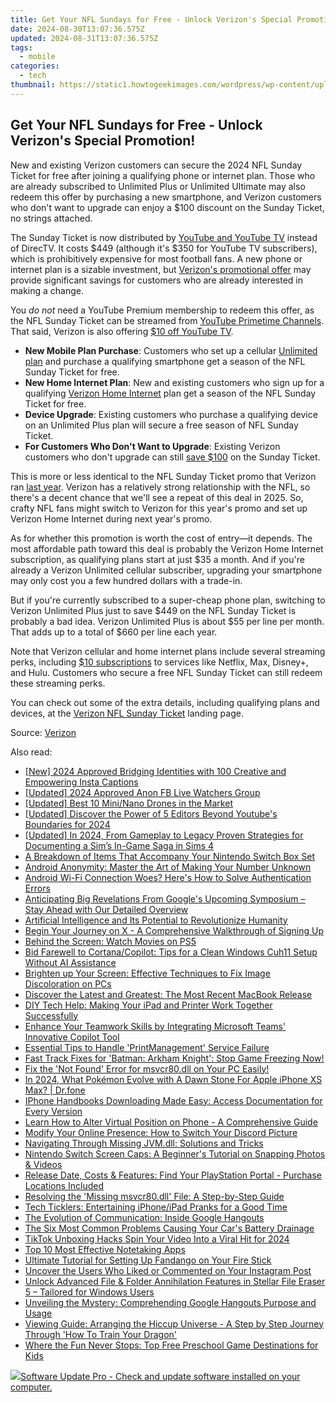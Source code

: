 ```yaml
---
title: Get Your NFL Sundays for Free - Unlock Verizon's Special Promotion!
date: 2024-08-30T13:07:36.575Z
updated: 2024-08-31T13:07:36.575Z
tags:
  - mobile
categories:
  - tech
thumbnail: https://static1.howtogeekimages.com/wordpress/wp-content/uploads/2023/09/screenshot-2023-09-06-at-2-51-15-pm.jpg
---
```


## Get Your NFL Sundays for Free - Unlock Verizon's Special Promotion!

New and existing Verizon customers can secure the 2024 NFL Sunday Ticket for free after joining a qualifying phone or internet plan. Those who are already subscribed to Unlimited Plus or Unlimited Ultimate may also redeem this offer by purchasing a new smartphone, and Verizon customers who don't want to upgrade can enjoy a $100 discount on the Sunday Ticket, no strings attached.

 The Sunday Ticket is now distributed by [YouTube and YouTube TV](https://sim-unlock.techidaily.com/how-to-check-if-your-nokia-g22-is-unlocked-by-drfone-android/) instead of DirecTV. It costs $449 (although it's $350 for YouTube TV subscribers), which is prohibitively expensive for most football fans. A new phone or internet plan is a sizable investment, but [Verizon's promotional offer](https://www.anrdoezrs.net/links/3607085/type/dlg/sid/UUhtgUeUpU2004363/https://www.verizon.com/nfl-sunday-ticket-on-youtube-streaming/) may provide significant savings for customers who are already interested in making a change.

 You _do not_ need a YouTube Premium membership to redeem this offer, as the NFL Sunday Ticket can be streamed from [YouTube Primetime Channels](https://www.androidpolice.com/what-are-youtube-primetime-channels/). That said, Verizon is also offering [$10 off YouTube TV](https://www.anrdoezrs.net/links/3607085/type/dlg/sid/UUhtgUeUpU2004363/https://www.verizon.com/solutions-and-services/apps/youtube-tv/).

* **New Mobile Plan Purchase**: Customers who set up a cellular [Unlimited plan](https://www.anrdoezrs.net/links/3607085/type/dlg/sid/UUhtgUeUpU2004363/https://www.verizon.com/plans/unlimited/) and purchase a qualifying smartphone get a season of the NFL Sunday Ticket for free.
* **New Home Internet Plan**: New and existing customers who sign up for a qualifying [Verizon Home Internet](https://www.anrdoezrs.net/links/3607085/type/dlg/sid/UUhtgUeUpU2004363/https://www.verizon.com/home/internet/) plan get a season of the NFL Sunday Ticket for free.
* **Device Upgrade**: Existing customers who purchase a qualifying device on an Unlimited Plus plan will secure a free season of NFL Sunday Ticket.
* **For Customers Who Don't Want to Upgrade**: Existing Verizon customers who don't upgrade can still [save $100](https://www.anrdoezrs.net/links/3607085/type/dlg/sid/UUhtgUeUpU2004363/https://www.verizon.com/support/nfl-st-on-us-promo-legal/) on the Sunday Ticket.

 This is more or less identical to the NFL Sunday Ticket promo that Verizon ran [last year](https://screen-recording.techidaily.com/slicephoto-inspection/). Verizon has a relatively strong relationship with the NFL, so there's a decent chance that we'll see a repeat of this deal in 2025\. So, crafty NFL fans might switch to Verizon for this year's promo and set up Verizon Home Internet during next year's promo.

 As for whether this promotion is worth the cost of entry—it depends. The most affordable path toward this deal is probably the Verizon Home Internet subscription, as qualifying plans start at just $35 a month. And if you're already a Verizon Unlimited cellular subscriber, upgrading your smartphone may only cost you a few hundred dollars with a trade-in.

 But if you're currently subscribed to a super-cheap phone plan, switching to Verizon Unlimited Plus just to save $449 on the NFL Sunday Ticket is probably a bad idea. Verizon Unlimited Plus is about $55 per line per month. That adds up to a total of $660 per line each year.

 Note that Verizon cellular and home internet plans include several streaming perks, including [$10 subscriptions](https://desktop-recording.techidaily.com/updated-in-2024-bandicam-vs-camtasia-which-is-better/) to services like Netflix, Max, Disney+, and Hulu. Customers who secure a free NFL Sunday Ticket can still redeem these streaming perks.

 You can check out some of the extra details, including qualifying plans and devices, at the [Verizon NFL Sunday Ticket](https://www.anrdoezrs.net/links/3607085/type/dlg/sid/UUhtgUeUpU2004363/https://www.verizon.com/nfl-sunday-ticket-on-youtube-streaming/) landing page.

 Source: [Verizon](https://www.anrdoezrs.net/links/3607085/type/dlg/sid/UUhtgUeUpU2004363/https://www.verizon.com/nfl-sunday-ticket-on-youtube-streaming/)

<ins class="adsbygoogle"
     style="display:block"
     data-ad-format="autorelaxed"
     data-ad-client="ca-pub-7571918770474297"
     data-ad-slot="1223367746"></ins>



<ins class="adsbygoogle"
     style="display:block"
     data-ad-client="ca-pub-7571918770474297"
     data-ad-slot="8358498916"
     data-ad-format="auto"
     data-full-width-responsive="true"></ins>

<span class="atpl-alsoreadstyle">Also read:</span>
<div><ul>
<li><a href="https://instagram-video-recordings.techidaily.com/new-2024-approved-bridging-identities-with-100-creative-and-empowering-insta-captions/"><u>[New] 2024 Approved  Bridging Identities with 100 Creative and Empowering Insta Captions</u></a></li>
<li><a href="https://facebook-clips.techidaily.com/updated-2024-approved-anon-fb-live-watchers-group/"><u>[Updated] 2024 Approved  Anon FB Live Watchers Group</u></a></li>
<li><a href="https://extra-resources.techidaily.com/updated-best-10-mininano-drones-in-the-market/"><u>[Updated] Best 10 Mini/Nano Drones in the Market</u></a></li>
<li><a href="https://facebook-video-footage.techidaily.com/updated-discover-the-power-of-5-editors-beyond-youtubes-boundaries-for-2024/"><u>[Updated] Discover the Power of 5 Editors Beyond Youtube's Boundaries for 2024</u></a></li>
<li><a href="https://screen-sharing-recording.techidaily.com/updated-in-2024-from-gameplay-to-legacy-proven-strategies-for-documenting-a-sims-in-game-saga-in-sims-4/"><u>[Updated] In 2024, From Gameplay to Legacy  Proven Strategies for Documenting a Sim’s In-Game Saga in Sims 4</u></a></li>
<li><a href="https://techno-recovery.techidaily.com/a-breakdown-of-items-that-accompany-your-nintendo-switch-box-set/"><u>A Breakdown of Items That Accompany Your Nintendo Switch Box Set</u></a></li>
<li><a href="https://techno-recovery.techidaily.com/android-anonymity-master-the-art-of-making-your-number-unknown/"><u>Android Anonymity: Master the Art of Making Your Number Unknown</u></a></li>
<li><a href="https://techno-recovery.techidaily.com/android-wi-fi-connection-woes-heres-how-to-solve-authentication-errors/"><u>Android Wi-Fi Connection Woes? Here's How to Solve Authentication Errors</u></a></li>
<li><a href="https://techno-recovery.techidaily.com/anticipating-big-revelations-from-googles-upcoming-symposium-stay-ahead-with-our-detailed-overview/"><u>Anticipating Big Revelations From Google's Upcoming Symposium – Stay Ahead with Our Detailed Overview</u></a></li>
<li><a href="https://techno-recovery.techidaily.com/artificial-intelligence-and-its-potential-to-revolutionize-humanity/"><u>Artificial Intelligence and Its Potential to Revolutionize Humanity</u></a></li>
<li><a href="https://techno-recovery.techidaily.com/begin-your-journey-on-x-a-comprehensive-walkthrough-of-signing-up/"><u>Begin Your Journey on X - A Comprehensive Walkthrough of Signing Up</u></a></li>
<li><a href="https://games-able.techidaily.com/behind-the-screen-watch-movies-on-ps5/"><u>Behind the Screen: Watch Movies on PS5</u></a></li>
<li><a href="https://techno-recovery.techidaily.com/bid-farewell-to-cortanacopilot-tips-for-a-clean-windows-cuh11-setup-without-ai-assistance/"><u>Bid Farewell to Cortana/Copilot: Tips for a Clean Windows Cuh11 Setup Without AI Assistance</u></a></li>
<li><a href="https://techno-recovery.techidaily.com/brighten-up-your-screen-effective-techniques-to-fix-image-discoloration-on-pcs/"><u>Brighten up Your Screen: Effective Techniques to Fix Image Discoloration on PCs</u></a></li>
<li><a href="https://techno-recovery.techidaily.com/discover-the-latest-and-greatest-the-most-recent-macbook-release/"><u>Discover the Latest and Greatest: The Most Recent MacBook Release</u></a></li>
<li><a href="https://technical-tips.techidaily.com/diy-tech-help-making-your-ipad-and-printer-work-together-successfully/"><u>DIY Tech Help: Making Your iPad and Printer Work Together Successfully</u></a></li>
<li><a href="https://techno-recovery.techidaily.com/enhance-your-teamwork-skills-by-integrating-microsoft-teams-innovative-copilot-tool/"><u>Enhance Your Teamwork Skills by Integrating Microsoft Teams' Innovative Copilot Tool</u></a></li>
<li><a href="https://win11.techidaily.com/essential-tips-to-handle-printmanagement-service-failure/"><u>Essential Tips to Handle 'PrintManagement' Service Failure</u></a></li>
<li><a href="https://program-issues.techidaily.com/fast-track-fixes-for-batman-arkham-knight-stop-game-freezing-now/"><u>Fast Track Fixes for 'Batman: Arkham Knight': Stop Game Freezing Now!</u></a></li>
<li><a href="https://techno-recovery.techidaily.com/fix-the-not-found-error-for-msvcr80dll-on-your-pc-easily/"><u>Fix the 'Not Found' Error for msvcr80.dll on Your PC Easily!</u></a></li>
<li><a href="https://ios-pokemon-go.techidaily.com/in-2024-what-pokemon-evolve-with-a-dawn-stone-for-apple-iphone-xs-max-drfone-by-drfone-virtual-ios/"><u>In 2024, What Pokémon Evolve with A Dawn Stone For Apple iPhone XS Max? | Dr.fone</u></a></li>
<li><a href="https://techno-recovery.techidaily.com/iphone-handbooks-downloading-made-easy-access-documentation-for-every-version/"><u>IPhone Handbooks Downloading Made Easy: Access Documentation for Every Version</u></a></li>
<li><a href="https://techno-recovery.techidaily.com/learn-how-to-alter-virtual-position-on-phone-a-comprehensive-guide/"><u>Learn How to Alter Virtual Position on Phone - A Comprehensive Guide</u></a></li>
<li><a href="https://techno-recovery.techidaily.com/modify-your-online-presence-how-to-switch-your-discord-picture/"><u>Modify Your Online Presence: How to Switch Your Discord Picture</u></a></li>
<li><a href="https://techno-recovery.techidaily.com/navigating-through-missing-jvmdll-solutions-and-tricks/"><u>Navigating Through Missing JVM.dll: Solutions and Tricks</u></a></li>
<li><a href="https://techno-recovery.techidaily.com/nintendo-switch-screen-caps-a-beginners-tutorial-on-snapping-photos-and-videos/"><u>Nintendo Switch Screen Caps: A Beginner's Tutorial on Snapping Photos & Videos</u></a></li>
<li><a href="https://techno-recovery.techidaily.com/release-date-costs-and-features-find-your-playstation-portal-purchase-locations-included/"><u>Release Date, Costs & Features: Find Your PlayStation Portal - Purchase Locations Included</u></a></li>
<li><a href="https://techno-recovery.techidaily.com/resolving-the-missing-msvcr80dll-file-a-step-by-step-guide/"><u>Resolving the 'Missing msvcr80.dll' File: A Step-by-Step Guide</u></a></li>
<li><a href="https://techno-recovery.techidaily.com/tech-ticklers-entertaining-iphoneipad-pranks-for-a-good-time/"><u>Tech Ticklers: Entertaining iPhone/iPad Pranks for a Good Time</u></a></li>
<li><a href="https://techno-recovery.techidaily.com/the-evolution-of-communication-inside-google-hangouts/"><u>The Evolution of Communication: Inside Google Hangouts</u></a></li>
<li><a href="https://techno-recovery.techidaily.com/the-six-most-common-problems-causing-your-cars-battery-drainage/"><u>The Six Most Common Problems Causing Your Car's Battery Drainage</u></a></li>
<li><a href="https://some-skills.techidaily.com/tiktok-unboxing-hacks-spin-your-video-into-a-viral-hit-for-2024/"><u>TikTok Unboxing Hacks  Spin Your Video Into a Viral Hit for 2024</u></a></li>
<li><a href="https://techno-recovery.techidaily.com/top-10-most-effective-notetaking-apps/"><u>Top 10 Most Effective Notetaking Apps</u></a></li>
<li><a href="https://techno-recovery.techidaily.com/ultimate-tutorial-for-setting-up-fandango-on-your-fire-stick/"><u>Ultimate Tutorial for Setting Up Fandango on Your Fire Stick</u></a></li>
<li><a href="https://techno-recovery.techidaily.com/uncover-the-users-who-liked-or-commented-on-your-instagram-post/"><u>Uncover the Users Who Liked or Commented on Your Instagram Post</u></a></li>
<li><a href="https://data-safeguard.techidaily.com/unlock-advanced-file-and-folder-annihilation-features-in-stellar-file-eraser-5-tailored-for-windows-users/"><u>Unlock Advanced File & Folder Annihilation Features in Stellar File Eraser 5 – Tailored for Windows Users</u></a></li>
<li><a href="https://techno-recovery.techidaily.com/unveiling-the-mystery-comprehending-google-hangouts-purpose-and-usage/"><u>Unveiling the Mystery: Comprehending Google Hangouts Purpose and Usage</u></a></li>
<li><a href="https://techno-recovery.techidaily.com/viewing-guide-arranging-the-hiccup-universe-a-step-by-step-journey-through-how-to-train-your-dragon/"><u>Viewing Guide: Arranging the Hiccup Universe - A Step by Step Journey Through 'How To Train Your Dragon'</u></a></li>
<li><a href="https://techno-recovery.techidaily.com/where-the-fun-never-stops-top-free-preschool-game-destinations-for-kids/"><u>Where the Fun Never Stops: Top Free Preschool Game Destinations for Kids</u></a></li>
</ul></div>

<!-- affiliate ads begin -->
<a href="https://order.glarysoft.com/order/checkout.php?PRODS=4691139&QTY=1&AFFILIATE=108875&CART=1"><img src="https://secure.avangate.com/images/merchant/6734fa703f6633ab896eecbdfad8953a/products/SU-200-1.png" border="0">Software Update Pro - Check and update software installed on your computer. </a>
<!-- affiliate ads end -->